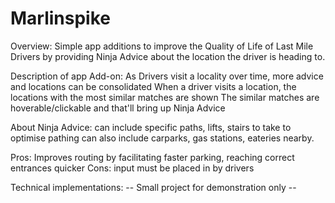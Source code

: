 # Marlinspike

Overview: 
Simple app additions to improve the Quality of Life of Last Mile Drivers 
by providing Ninja Advice about the location the driver is heading to.

Description of app Add-on:
As Drivers visit a locality over time, more advice and locations can be consolidated
When a driver visits a location, the locations with the most similar matches are shown
The similar matches are hoverable/clickable and that'll bring up Ninja Advice

About Ninja Advice:
can include specific paths, lifts, stairs to take to optimise pathing
can also include carparks, gas stations, eateries nearby.

Pros: Improves routing by facilitating faster parking, reaching correct entrances quicker
Cons: input must be placed in by drivers

Technical implementations:
-- Small project for demonstration only --
